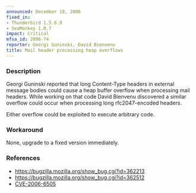 ```yaml
---
announced: December 19, 2006
fixed_in:
- Thunderbird 1.5.0.9
- SeaMonkey 1.0.7
impact: Critical
mfsa_id: 2006-74
reporter: Georgi Guninski, David Bienvenu
title: Mail header processing heap overflows
---
```


<h3>Description</h3>

<p>Georgi Guninski reported that long Content-Type headers in external message
bodies could cause a heap buffer overflow when processing mail headers.
While working on that code David Bienvenu discovered a similar overflow
could occur when processing long rfc2047-encoded headers.</p>

<p>Either overflow could be exploited to execute arbitrary code.</p>

<h3>Workaround</h3>

<p>None, upgrade to a fixed version immediately.</p>

<h3>References</h3>

<ul>
<li><a href="https://bugzilla.mozilla.org/show_bug.cgi?id=362213">
https://bugzilla.mozilla.org/show_bug.cgi?id=362213</a></li>
<li><a href="https://bugzilla.mozilla.org/show_bug.cgi?id=362512">
https://bugzilla.mozilla.org/show_bug.cgi?id=362512</a></li>
<li><a class="ex-ref" href="http://nvd.nist.gov/nvd.cfm?cvename=CVE-2006-6505">CVE-2006-6505</a></li>
</ul>




